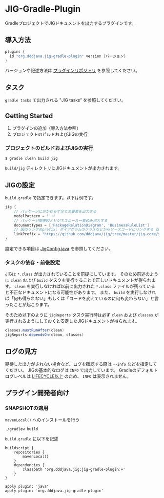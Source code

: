 # JIG-Gradle-Plugin

GradleプロジェクトでJIGドキュメントを出力するプラグインです。

## 導入方法

```build.gradle
plugins {
  id "org.dddjava.jig-gradle-plugin" version {バージョン}
}
```

バージョンや記述方法は [プラグインリポジトリ](https://plugins.gradle.org/plugin/org.dddjava.jig-gradle-plugin) を参照してください。

## タスク

`gradle tasks` で出力される "JIG tasks" を参照してください。

## Getting Started

1. プラグインの追加（導入方法参照）
1. プロジェクトのビルドおよびJIGの実行

### プロジェクトのビルドおよびJIGの実行

```
$ gradle clean build jig
```

`build/jig` ディレクトリにJIGドキュメントが出力されます。

## JIGの設定

`build.gradle` で指定できます。以下は例です。

```gradle
jig {
    // パッケージにかかわらず全ての要素を出力する
    modelPattern = '.+'
    // パッケージ関連図とビジネスルール一覧のみ出力する
    documentTypes = ['PackageRelationDiagram', 'BusinessRuleList']
    // 図のリンクのprefix: ダイアグラムのクラスなどからソースコードにリンクする（SVG限定）
    linkPrefix = "https://github.com/dddjava/jig/tree/master/jig-core/src/main/java"
}
```

設定できる項目は [JigConfig.java](./src/main/java/org/dddjava/jig/gradle/JigConfig.java) を参照してください。

### タスクの依存・前後設定
JIGは `*.class` が出力されていることを前提にしています。
そのため前述のように `clean` および `build` タスクを実行することで正しいドキュメントが得られます。
`clean` を実行しなければ以前に出力された `*.class` ファイルが残っていると不正なドキュメントになる可能性があります。
また、 `build` を実行しなければ「何も得られない」もしくは「コードを変えているのに何も変わらない」と言ったことが起こります。

そのため以下のように `jigReports` タスク実行時は必ず `clean` および `classes` が実行されるようにしておくと安定したJIGドキュメントが得られます。

```gradle
classes.mustRunAfter(clean)
jigReports.dependsOn(clean, classes)
```


## ログの見方
期待した出力がされない場合など、ログを確認する際は `--info` などを指定してください。
JIGの基本的なログは `INFO` で出力しています。
Gradleのデフォルトログレベルは [LIFECYCLE以上](https://docs.gradle.org/current/userguide/logging.html) のため、 `INFO` は表示されません。

## プラグイン開発者向け

### SNAPSHOTの適用

`mavenLocal()` へのインストールを行う

```
./gradlew build
```

`build.gradle` に以下を記述

```
buildscript {
    repositories {
        mavenLocal()
    }
    dependencies {
        classpath 'org.dddjava.jig:jig-gradle-plugin:+'
    }
}

apply plugin: 'java'
apply plugin: 'org.dddjava.jig-gradle-plugin'
```

